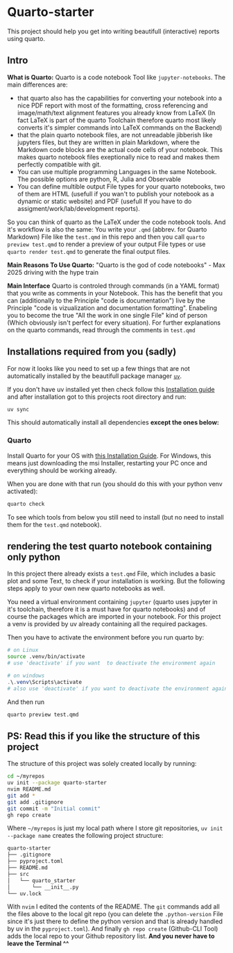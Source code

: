 # Quarto-starter
This project should help you get into writing beautifull (interactive) reports using quarto.

## Intro
**What is Quarto:**
Quarto is a code notebook Tool like `jupyter-notebooks`. The main differences are:

* that quarto also has the capabilities for converting your notebook into a nice PDF report with most of the formatting, cross referencing and image/math/text alignment features you already know from LaTeX (In fact LaTeX is part of the quarto Toolchain therefore quarto most likely converts it's simpler commands into LaTeX commands on the Backend)
* that the plain quarto notebook files, are not unreadable jibberish like jupyters files, but they are written in plain Markdown, where the Markdown code blocks are the actual code cells of your notebook. This makes quarto notebook files exeptionally nice to read and makes them perfectly compatible with git.
* You can use multiple programming Languages in the same Notebook. The possible options are python, R, Julia and Observable
* You can define multible output File types for your quarto notebooks, two of them are  HTML (usefull if you wan't to publish your notebook as a dynamic or static website) and PDF (usefull If you have to do assigment/work/lab/development reports).

So you can think of quarto as the LaTeX under the code notebook tools. And it's workflow is also the same: You write your `.qmd` (abbrev. for Quarto Markdown) File like the `test.qmd` in this repo and then you call `quarto preview test.qmd` to render a preview of your output File types or use `quarto render test.qmd` to generate the final output files.

**Main Reasons To Use Quarto:**
"Quarto is the god of code notebooks" - Max 2025 driving with the hype train

**Main Interface**
Quarto is controled through commands (in a YAML format) that you write as comments in your Notebook. This has the benefit that you can (additionally to the Principle "code is documentation") live by the Principle "code is vizualization and documentation formatting". Enabeling you to become the true "All the work in one single File" kind of person (Which obviously isn't perfect for every situation). For further explanations on the quarto commands, read through the comments in `test.qmd`

## Installations required from you (sadly)
For now it looks like you need to set up a few things that are not automatically installed by the beautifull package manager [`uv`](https://docs.astral.sh/uv/).

If you don't have uv installed yet then check follow this [Installation guide](https://docs.astral.sh/uv/getting-started/installation/) and after installation got to this projects root directory and run:
```bash
uv sync
```
This should automatically install all dependencies **except the ones below:**

### Quarto
Install Quarto for your OS with [this Installation Guide](https://quarto.org/docs/get-started/). For Windows, this means just downloading the msi Installer, restarting your PC once and everything should be working already.

When you are done with that run (you should do this with your python venv activated):
```bash
quarto check
```
To see which tools from below you still need to install (but no need to install them for the `test.qmd` notebook).

## rendering the test quarto notebook containing only python
In this project there already exists a `test.qmd` File, which includes a basic plot and some Text, to check if your installation is working. But the following steps apply to your own new quarto notebooks as well.

You need a virtual environment containing `jupyter` (quarto uses jupyter in it's toolchain, therefore it is a must have for quarto notebooks) and of course the packages which are imported in your notebook. For this project a venv is provided by uv already containing all the required packages.

Then you have to activate the environment before you run quarto by:
```bash
# on Linux
source .venv/bin/activate
# use 'deactivate' if you want  to deactivate the environment again
```
```PowerShell
# on windows
.\.venv\Scripts\activate
# also use 'deactivate' if you want to deactivate the environment again
```

And then run
```bash
quarto preview test.qmd
```

## PS: Read this if you like the structure of this project
The structure of this project was solely created locally by running:
```bash
cd ~/myrepos
uv init --package quarto-starter
nvim README.md
git add *
git add .gitignore
git commit -m "Initial commit"
gh repo create
```
Where `~/myrepos` is just my local path where I store git repositories, `uv init --package name` creates the following project structure:
```bash
quarto-starter
├── .gitignore
├── pyproject.toml
├── README.md
├── src
│   └── quarto_starter
│       └── __init__.py
└── uv.lock
```
With `nvim` I edited the contents of the README. The `git` commands add all the files above to the local git repo (you can delete the `.python-version` File since it's just there to define the python version and that is already handled by uv in the `pyproject.toml`).
And finally `gh repo create` (Github-CLI Tool) adds the local repo to your Github repository list.
**And you never have to leave the Terminal ^^**
